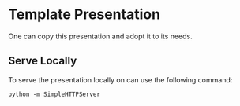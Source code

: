 # Template Presentation
One can copy this presentation and adopt it to its needs.

## Serve Locally
To serve the presentation locally on can use the following command:

```
python -m SimpleHTTPServer
```